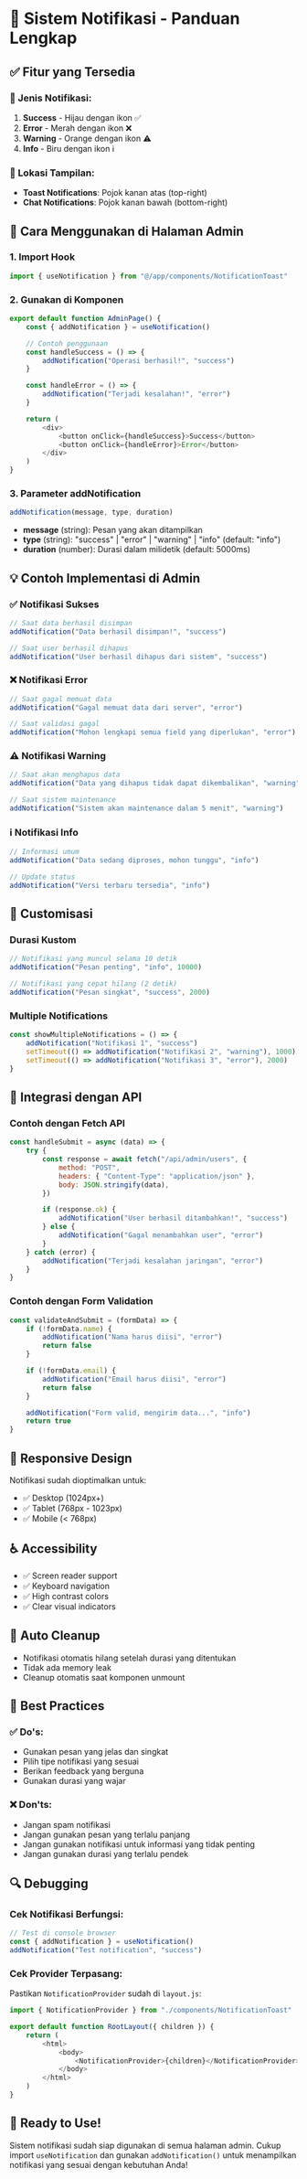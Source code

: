 # 📢 Sistem Notifikasi - Panduan Lengkap

## **✅ Fitur yang Tersedia**

### **🎯 Jenis Notifikasi:**

1. **Success** - Hijau dengan ikon ✅
2. **Error** - Merah dengan ikon ❌
3. **Warning** - Orange dengan ikon ⚠️
4. **Info** - Biru dengan ikon ℹ️

### **📍 Lokasi Tampilan:**

-   **Toast Notifications**: Pojok kanan atas (top-right)
-   **Chat Notifications**: Pojok kanan bawah (bottom-right)

## **🚀 Cara Menggunakan di Halaman Admin**

### **1. Import Hook**

```javascript
import { useNotification } from "@/app/components/NotificationToast"
```

### **2. Gunakan di Komponen**

```javascript
export default function AdminPage() {
    const { addNotification } = useNotification()

    // Contoh penggunaan
    const handleSuccess = () => {
        addNotification("Operasi berhasil!", "success")
    }

    const handleError = () => {
        addNotification("Terjadi kesalahan!", "error")
    }

    return (
        <div>
            <button onClick={handleSuccess}>Success</button>
            <button onClick={handleError}>Error</button>
        </div>
    )
}
```

### **3. Parameter addNotification**

```javascript
addNotification(message, type, duration)
```

-   **message** (string): Pesan yang akan ditampilkan
-   **type** (string): "success" | "error" | "warning" | "info" (default: "info")
-   **duration** (number): Durasi dalam milidetik (default: 5000ms)

## **💡 Contoh Implementasi di Admin**

### **✅ Notifikasi Sukses**

```javascript
// Saat data berhasil disimpan
addNotification("Data berhasil disimpan!", "success")

// Saat user berhasil dihapus
addNotification("User berhasil dihapus dari sistem", "success")
```

### **❌ Notifikasi Error**

```javascript
// Saat gagal memuat data
addNotification("Gagal memuat data dari server", "error")

// Saat validasi gagal
addNotification("Mohon lengkapi semua field yang diperlukan", "error")
```

### **⚠️ Notifikasi Warning**

```javascript
// Saat akan menghapus data
addNotification("Data yang dihapus tidak dapat dikembalikan", "warning")

// Saat sistem maintenance
addNotification("Sistem akan maintenance dalam 5 menit", "warning")
```

### **ℹ️ Notifikasi Info**

```javascript
// Informasi umum
addNotification("Data sedang diproses, mohon tunggu", "info")

// Update status
addNotification("Versi terbaru tersedia", "info")
```

## **🎨 Customisasi**

### **Durasi Kustom**

```javascript
// Notifikasi yang muncul selama 10 detik
addNotification("Pesan penting", "info", 10000)

// Notifikasi yang cepat hilang (2 detik)
addNotification("Pesan singkat", "success", 2000)
```

### **Multiple Notifications**

```javascript
const showMultipleNotifications = () => {
    addNotification("Notifikasi 1", "success")
    setTimeout(() => addNotification("Notifikasi 2", "warning"), 1000)
    setTimeout(() => addNotification("Notifikasi 3", "error"), 2000)
}
```

## **🔧 Integrasi dengan API**

### **Contoh dengan Fetch API**

```javascript
const handleSubmit = async (data) => {
    try {
        const response = await fetch("/api/admin/users", {
            method: "POST",
            headers: { "Content-Type": "application/json" },
            body: JSON.stringify(data),
        })

        if (response.ok) {
            addNotification("User berhasil ditambahkan!", "success")
        } else {
            addNotification("Gagal menambahkan user", "error")
        }
    } catch (error) {
        addNotification("Terjadi kesalahan jaringan", "error")
    }
}
```

### **Contoh dengan Form Validation**

```javascript
const validateAndSubmit = (formData) => {
    if (!formData.name) {
        addNotification("Nama harus diisi", "error")
        return false
    }

    if (!formData.email) {
        addNotification("Email harus diisi", "error")
        return false
    }

    addNotification("Form valid, mengirim data...", "info")
    return true
}
```

## **📱 Responsive Design**

Notifikasi sudah dioptimalkan untuk:

-   ✅ Desktop (1024px+)
-   ✅ Tablet (768px - 1023px)
-   ✅ Mobile (< 768px)

## **♿ Accessibility**

-   ✅ Screen reader support
-   ✅ Keyboard navigation
-   ✅ High contrast colors
-   ✅ Clear visual indicators

## **🔄 Auto Cleanup**

-   Notifikasi otomatis hilang setelah durasi yang ditentukan
-   Tidak ada memory leak
-   Cleanup otomatis saat komponen unmount

## **🎯 Best Practices**

### **✅ Do's:**

-   Gunakan pesan yang jelas dan singkat
-   Pilih tipe notifikasi yang sesuai
-   Berikan feedback yang berguna
-   Gunakan durasi yang wajar

### **❌ Don'ts:**

-   Jangan spam notifikasi
-   Jangan gunakan pesan yang terlalu panjang
-   Jangan gunakan notifikasi untuk informasi yang tidak penting
-   Jangan gunakan durasi yang terlalu pendek

## **🔍 Debugging**

### **Cek Notifikasi Berfungsi:**

```javascript
// Test di console browser
const { addNotification } = useNotification()
addNotification("Test notification", "success")
```

### **Cek Provider Terpasang:**

Pastikan `NotificationProvider` sudah di `layout.js`:

```javascript
import { NotificationProvider } from "./components/NotificationToast"

export default function RootLayout({ children }) {
    return (
        <html>
            <body>
                <NotificationProvider>{children}</NotificationProvider>
            </body>
        </html>
    )
}
```

## **🚀 Ready to Use!**

Sistem notifikasi sudah siap digunakan di semua halaman admin. Cukup import `useNotification` dan gunakan `addNotification()` untuk menampilkan notifikasi yang sesuai dengan kebutuhan Anda!
